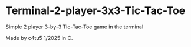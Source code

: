 # Terminal-2-player-3x3-Tic-Tac-Toe
Simple 2 player 3-by-3 Tic-Tac-Toe game in the terminal

Made by c4tu5 1/2025 in C.
